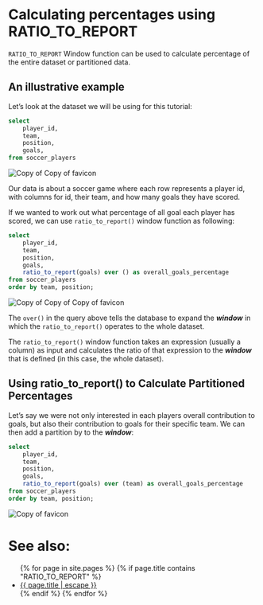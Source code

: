 # Calculating percentages using RATIO_TO_REPORT

`RATIO_TO_REPORT` Window function can be used to calculate percentage of the entire dataset or partitioned data.

## An illustrative example

Let’s look at the dataset we will be using for this tutorial:

```sql
select
    player_id,
    team,
    position,
    goals,
from soccer_players
```

![Copy of Copy of favicon](https://github.com/user-attachments/assets/b953283b-3504-42ab-80d8-202c03d14cd7)

Our data is about a soccer game where each row represents a player id, with columns for id, their team, and how many goals they have scored.

If we wanted to work out what percentage of all goal each player has scored, we can use `ratio_to_report()` window function as following:

```sql
select
    player_id,
    team,
    position,
    goals,
    ratio_to_report(goals) over () as overall_goals_percentage
from soccer_players
order by team, position;
```

![Copy of Copy of Copy of favicon](https://github.com/user-attachments/assets/c0219bc2-6030-4fcb-a34e-c8523c48d07c)


The `over()` in the query above tells the database to expand the **_window_** in which the `ratio_to_report()` operates to the whole dataset.

The `ratio_to_report()` window function takes an expression (usually a column) as input and calculates the ratio of that expression to the **_window_** that is defined (in this case, the whole dataset).

## Using ratio_to_report() to Calculate Partitioned Percentages

Let’s say we were not only interested in each players overall contribution to goals, but also their contribution to goals for their specific team. We can then add a partition by to the **_window_**:

```sql
select
    player_id,
    team,
    position,
    goals,
    ratio_to_report(goals) over (team) as overall_goals_percentage
from soccer_players
order by team, position;
```

![Copy of favicon](https://github.com/user-attachments/assets/29fa93bc-61d8-436a-8d92-fc539fdbd243)

# See also:
<ul id="recent-articles">
{% for page in site.pages %}
    {% if page.title contains "RATIO_TO_REPORT" %}
    <li>
    <a href="{{ page.url | relative_url }}">{{ page.title | escape }}</a>
    </li>
    {% endif %}
{% endfor %}
</ul>
